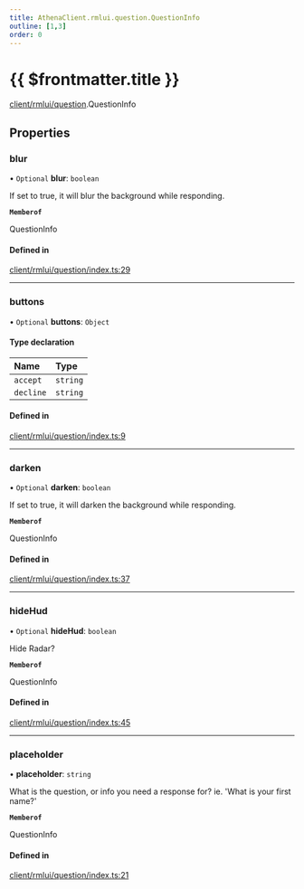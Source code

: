```yaml
---
title: AthenaClient.rmlui.question.QuestionInfo
outline: [1,3]
order: 0
---
```


# {{ $frontmatter.title }}


[client/rmlui/question](../modules/client_rmlui_question.md).QuestionInfo

## Properties

### blur

• `Optional` **blur**: `boolean`

If set to true, it will blur the background while responding.

**`Memberof`**

QuestionInfo

#### Defined in

[client/rmlui/question/index.ts:29](https://github.com/Stuyk/altv-athena/blob/2ba937d/src/core/client/rmlui/question/index.ts#L29)

___

### buttons

• `Optional` **buttons**: `Object`

#### Type declaration

| Name | Type |
| :------ | :------ |
| `accept` | `string` |
| `decline` | `string` |

#### Defined in

[client/rmlui/question/index.ts:9](https://github.com/Stuyk/altv-athena/blob/2ba937d/src/core/client/rmlui/question/index.ts#L9)

___

### darken

• `Optional` **darken**: `boolean`

If set to true, it will darken the background while responding.

**`Memberof`**

QuestionInfo

#### Defined in

[client/rmlui/question/index.ts:37](https://github.com/Stuyk/altv-athena/blob/2ba937d/src/core/client/rmlui/question/index.ts#L37)

___

### hideHud

• `Optional` **hideHud**: `boolean`

Hide Radar?

**`Memberof`**

QuestionInfo

#### Defined in

[client/rmlui/question/index.ts:45](https://github.com/Stuyk/altv-athena/blob/2ba937d/src/core/client/rmlui/question/index.ts#L45)

___

### placeholder

• **placeholder**: `string`

What is the question, or info you need a response for?
ie. 'What is your first name?'

**`Memberof`**

QuestionInfo

#### Defined in

[client/rmlui/question/index.ts:21](https://github.com/Stuyk/altv-athena/blob/2ba937d/src/core/client/rmlui/question/index.ts#L21)
